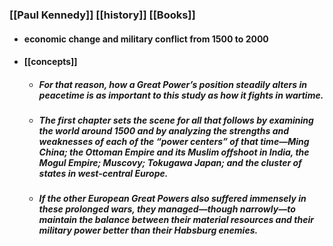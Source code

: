### [[Paul Kennedy]] [[history]] [[Books]]

- #### economic change and military conflict from 1500 to 2000
- #### [[concepts]]
	- ##### For that reason, how a Great Power’s position steadily alters in peacetime is as important to this study as how it fights in wartime.
	- ##### The first chapter sets the scene for all that follows by examining the world around 1500 and by analyzing the strengths and weaknesses of each of the “power centers” of that time—Ming China; the Ottoman Empire and its Muslim offshoot in India, the Mogul Empire; Muscovy; Tokugawa Japan; and the cluster of states in west-central Europe.
	- ##### If the other European Great Powers also suffered immensely in these prolonged wars, they managed—though narrowly—to maintain the balance between their material resources and their military power better than their Habsburg enemies.